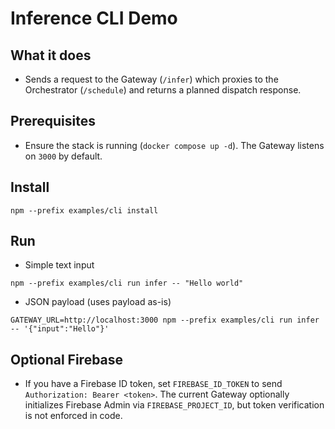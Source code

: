 # Inference CLI Demo

## What it does
- Sends a request to the Gateway (`/infer`) which proxies to the Orchestrator (`/schedule`) and returns a planned dispatch response.

## Prerequisites
- Ensure the stack is running (`docker compose up -d`). The Gateway listens on `3000` by default.

## Install
```
npm --prefix examples/cli install
```

## Run
- Simple text input
```
npm --prefix examples/cli run infer -- "Hello world"
```

- JSON payload (uses payload as-is)
```
GATEWAY_URL=http://localhost:3000 npm --prefix examples/cli run infer -- '{"input":"Hello"}'
```

## Optional Firebase
- If you have a Firebase ID token, set `FIREBASE_ID_TOKEN` to send `Authorization: Bearer <token>`. The current Gateway optionally initializes Firebase Admin via `FIREBASE_PROJECT_ID`, but token verification is not enforced in code.